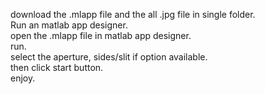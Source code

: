 download the .mlapp file and the all .jpg file in single folder.   
Run an matlab app designer.    
open the .mlapp file in matlab app designer.   
run.    
select the aperture, sides/slit if option available.   
then click start button.   
enjoy.   
